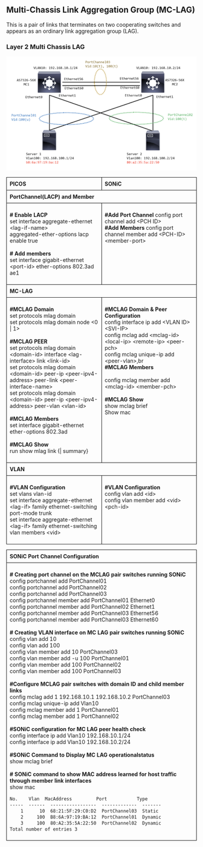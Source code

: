 ## <b> Multi-Chassis Link Aggregation Group (MC-LAG) </b>

This is a pair of links that terminates on two cooperating switches and appears as an ordinary link aggregation group (LAG). 
### <b> Layer 2 Multi Chassis LAG</b>

![Layer 2](../img/layer2(mc-lag).png)

<style>
  table {
    border-collapse: collapse;
    table-layout: fixed;
    width: 100%;
  }

  th, td {
    border: 1px solid black;
    padding: 8px;
    text-align: left;
    vertical-align: top;
    word-wrap: break-word;
    width: 50%; 
  }
</style>


<table>
 <tr>
   <th>PICOS</th>
   <th>SONiC</th>
 </tr>
 <tr>
 <th colspan='2'>PortChannel(LACP) and Member</th>
 </tr>
 <tr>
  <tr>
  <td>

<b># Enable LACP</b><br>
set interface aggregate-ethernet &lt;lag-if-name><br>
 aggregated-ether-options lacp enable true<br>
</br>
<b># Add members</b><br>
set interface gigabit-ethernet &lt;port-id> ether-options 802.3ad ae1

  </td>
  <td>

<b>#Add Port Channel</b>
config port channel add &lt;PCH ID><br>
<b>#Add Members</b>
config port channel member add &lt;PCH-ID> &lt;member-port>

  </td>
  </tr>
  <tr>
  <th colspan='2'>MC-LAG</th>
  </tr>
  <tr>
  <td>

<b>#MCLAG Domain</b><br>
set protocols mlag domain<Br>
set protocols mlag domain <domain-id> node <0 | 1><br>
</br>
<b>#MCLAG PEER</b><br>
set protocols mlag domain &lt;domain-id> interface &lt;lag-interface> link &lt;link-id><br>
set protocols mlag domain &lt;domain-id> peer-ip &lt;peer-ipv4-address> peer-link &lt;peer-interface-name><br>
set protocols mlag domain &lt;domain-id> peer-ip &lt;peer-ipv4-address> peer-vlan &lt;vlan-id><br>
</br>
<b>#MCLAG Members</b><br>
set interface gigabit-ethernet <port-id> ether-options 802.3ad <lag-if><br>
</br>
<b>#MCLAG Show</b><br>
run show mlag link {<link-id>| summary}<Br>


  </td>
  <td>

<b>#MCLAG Domain & Peer Configuration</b><br>
config interface ip add &lt;VLAN ID> &lt;SVI-IP><br>
config mclag add &lt;mclag-id> &lt;local-ip> &lt;remote-ip> &lt;peer-pch><br>
config mclag unique-ip add &lt;peer-vlan>,br
</br>
<b>#MCLAG  Members</b><br>
</br>
config mclag member add &lt;mclag-id> &lt;member-pch><br>
</br>
<b>#MCLAG Show</b><br>
show mclag brief<br>
Show mac<br>

  </td>
  </tr>
  <tr>
  <th colspan='2'>VLAN</th>
  </tr>
  <tr>
  <td>

<b>#VLAN Configuration</b><br>
set vlans vlan-id <id><br>
set interface aggregate-ethernet &lt;lag-if> family ethernet-switching port-mode trunk<br>
set interface aggregate-ethernet &lt;lag-if> family ethernet-switching vlan members &lt;vid><br>

  </td>
  <td>

<b>#VLAN Configuration</b><br>
config vlan add &lt;id><br>
config vlan member add &lt;vid> &lt;pch-id><br>

  </td>
  </tr>
</table>

<table>
<tr>
<th colspan='2'>SONiC Port Channel Configuration</th>
</tr>
<tr>
<td colspan='2'>

<b># Creating port channel on the MCLAG pair switches running SONiC</b><br> 
config portchannel add PortChannel01<br>
config portchannel add PortChannel02<br>
config portchannel add PortChannel03<br>
config portchannel member add PortChannel01 Ethernet0<br>
config portchannel member add PortChannel02 Ethernet1<br>
config portchannel member add PortChannel03 Ethernet56<br>
config portchannel member add PortChannel03 Ethernet60<br>
</br>
<b># Creating VLAN interface on MC LAG pair switches running SONiC</b><br>
config vlan add 10<br>
config vlan add 100<br>
config vlan member add 10 PortChannel03<br>
config vlan member add -u 100 PortChannel01<br>
config vlan member add 100 PortChannel02<br>
config vlan member add 100 PortChannel03<br>
</br>
<b>#Configure MCLAG pair switches with domain ID and child member links</b><br>
config mclag add 1 192.168.10.1 192.168.10.2 PortChannel03<br>
config mclag unique-ip add Vlan10<br>
config mclag member add 1 PortChannel01<br>
config mclag member add 1 PortChannel02<br>
</br>
<b>#SONiC configuration for MC LAG peer health check</b> <br>
config interface ip add Vlan10 192.168.10.1/24<Br>
config interface ip add Vlan10 192.168.10.2/24<Br>
</br>
<b>#SONiC Command to Display MC LAG operationalstatus</b><br>
 show mclag brief<br>
</br>
<b># SONiC command to show MAC address learned for host traffic through member link interfaces</b><br> 
show mac
```
No.    Vlan  MacAddress         Port           Type
-----  ------  -----------------  -------------  -------
    1      10  68:21:5F:29:C0:D2  PortChannel03  Static
    2     100  B8:6A:97:19:BA:12  PortChannel01  Dynamic
    3     100  80:A2:35:5A:22:50  PortChannel02  Dynamic
Total number of entries 3
```
</td>
</tr>
</table>